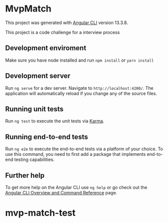 # MvpMatch

This project was generated with [Angular CLI](https://github.com/angular/angular-cli) version 13.3.8.

This project is a code challenge for a interview process

## Development enviroment

Make sure you have node installed and run `npm install` or `yarn install`

## Development server

Run `ng serve` for a dev server. Navigate to `http://localhost:4200/`. The application will automatically reload if you change any of the source files.

## Running unit tests

Run `ng test` to execute the unit tests via [Karma](https://karma-runner.github.io).

## Running end-to-end tests

Run `ng e2e` to execute the end-to-end tests via a platform of your choice. To use this command, you need to first add a package that implements end-to-end testing capabilities.

## Further help

To get more help on the Angular CLI use `ng help` or go check out the [Angular CLI Overview and Command Reference](https://angular.io/cli) page.

# mvp-match-test
